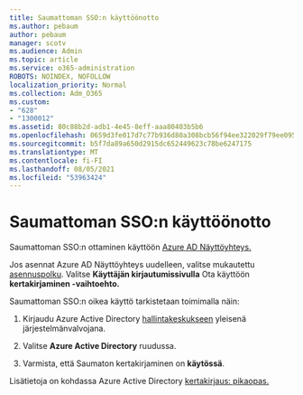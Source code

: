 ```yaml
---
title: Saumattoman SSO:n käyttöönotto
ms.author: pebaum
author: pebaum
manager: scotv
ms.audience: Admin
ms.topic: article
ms.service: o365-administration
ROBOTS: NOINDEX, NOFOLLOW
localization_priority: Normal
ms.collection: Adm_O365
ms.custom:
- "628"
- "1300012"
ms.assetid: 80c88b2d-adb1-4e45-8eff-aaa80403b5b6
ms.openlocfilehash: 0659d3fe017d7c77b936d80a308bcb56f94ee322029f79ee095ebeec0b8ea7c1
ms.sourcegitcommit: b5f7da89a650d2915dc652449623c78be6247175
ms.translationtype: MT
ms.contentlocale: fi-FI
ms.lasthandoff: 08/05/2021
ms.locfileid: "53963424"
---
```

# <a name="how-to-enable-seamless-sso"></a>Saumattoman SSO:n käyttöönotto

Saumattoman SSO:n ottaminen käyttöön [Azure AD Näyttöyhteys.](https://docs.microsoft.com/azure/active-directory/connect/active-directory-aadconnect)
  
Jos asennat Azure AD Näyttöyhteys uudelleen, valitse mukautettu [asennuspolku](https://docs.microsoft.com/azure/active-directory/connect/active-directory-aadconnect-get-started-custom). Valitse **Käyttäjän kirjautumissivulla** Ota käyttöön **kertakirjaminen -vaihtoehto.**
  
Saumattoman SSO:n oikea käyttö tarkistetaan toimimalla näin:
  
1. Kirjaudu Azure Active Directory [hallintakeskukseen](https://aad.portal.azure.com) yleisenä järjestelmänvalvojana.

2. Valitse **Azure Active Directory** ruudussa.

3. Varmista, että Saumaton kertakirjaminen on **käytössä**.

Lisätietoja on kohdassa Azure Active Directory [kertakirjaus: pikaopas.](https://docs.microsoft.com/azure/active-directory/connect/active-directory-aadconnect-sso-quick-start)
  